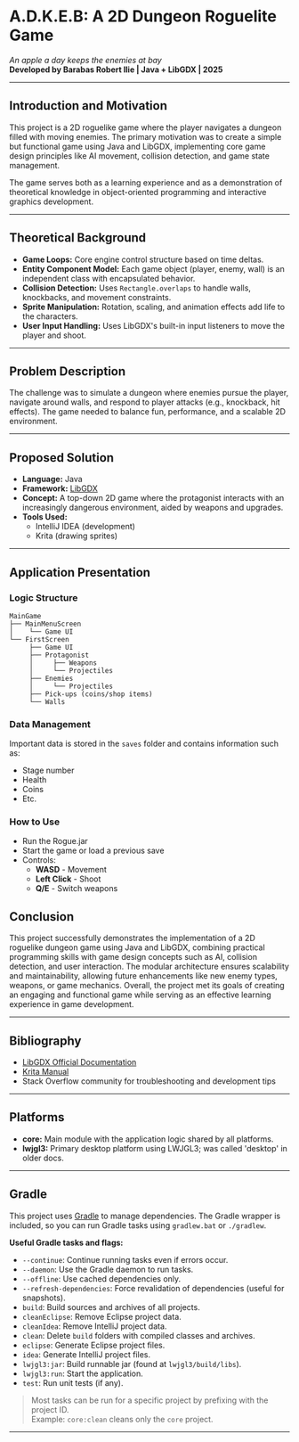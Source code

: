 
# A.D.K.E.B: A 2D Dungeon Roguelite Game  
*An apple a day keeps the enemies at bay*  
**Developed by Barabas Robert Ilie | Java + LibGDX | 2025**

---

## Introduction and Motivation

This project is a 2D roguelike game where the player navigates a dungeon filled with moving enemies. The primary motivation was to create a simple but functional game using Java and LibGDX, implementing core game design principles like AI movement, collision detection, and game state management.

The game serves both as a learning experience and as a demonstration of theoretical knowledge in object-oriented programming and interactive graphics development.

---

## Theoretical Background

- **Game Loops:** Core engine control structure based on time deltas.  
- **Entity Component Model:** Each game object (player, enemy, wall) is an independent class with encapsulated behavior.  
- **Collision Detection:** Uses `Rectangle.overlaps` to handle walls, knockbacks, and movement constraints.  
- **Sprite Manipulation:** Rotation, scaling, and animation effects add life to the characters.  
- **User Input Handling:** Uses LibGDX's built-in input listeners to move the player and shoot.

---

## Problem Description

The challenge was to simulate a dungeon where enemies pursue the player, navigate around walls, and respond to player attacks (e.g., knockback, hit effects). The game needed to balance fun, performance, and a scalable 2D environment.

---

## Proposed Solution

- **Language:** Java  
- **Framework:** [LibGDX](https://libgdx.com/)  
- **Concept:** A top-down 2D game where the protagonist interacts with an increasingly dangerous environment, aided by weapons and upgrades.  
- **Tools Used:**  
  - IntelliJ IDEA (development)  
  - Krita (drawing sprites)

---

## Application Presentation

### Logic Structure

```
MainGame
├── MainMenuScreen
│    └── Game UI
└── FirstScreen
     ├── Game UI
     ├── Protagonist
     │     ├── Weapons
     │     └── Projectiles
     ├── Enemies
     │     └── Projectiles
     ├── Pick-ups (coins/shop items)
     └── Walls
```

### Data Management

Important data is stored in the `saves` folder and contains information such as:  
- Stage number  
- Health  
- Coins  
- Etc.

### How to Use

- Run the Rogue.jar
- Start the game or load a previous save
- Controls:
  - **WASD** - Movement
  - **Left Click** - Shoot
  - **Q/E** - Switch weapons



## Conclusion

This project successfully demonstrates the implementation of a 2D roguelike dungeon game using Java and LibGDX, combining practical programming skills with game design concepts such as AI, collision detection, and user interaction. The modular architecture ensures scalability and maintainability, allowing future enhancements like new enemy types, weapons, or game mechanics. Overall, the project met its goals of creating an engaging and functional game while serving as an effective learning experience in game development.

---

## Bibliography

- [LibGDX Official Documentation](https://libgdx.com/wiki/)  
- [Krita Manual](https://docs.krita.org/en/)  
- Stack Overflow community for troubleshooting and development tips  


---

## Platforms

- **core:** Main module with the application logic shared by all platforms.  
- **lwjgl3:** Primary desktop platform using LWJGL3; was called 'desktop' in older docs.

---

## Gradle

This project uses [Gradle](https://gradle.org/) to manage dependencies. The Gradle wrapper is included, so you can run Gradle tasks using `gradlew.bat` or `./gradlew`.

**Useful Gradle tasks and flags:**

- `--continue`: Continue running tasks even if errors occur.  
- `--daemon`: Use the Gradle daemon to run tasks.  
- `--offline`: Use cached dependencies only.  
- `--refresh-dependencies`: Force revalidation of dependencies (useful for snapshots).  
- `build`: Build sources and archives of all projects.  
- `cleanEclipse`: Remove Eclipse project data.  
- `cleanIdea`: Remove IntelliJ project data.  
- `clean`: Delete `build` folders with compiled classes and archives.  
- `eclipse`: Generate Eclipse project files.  
- `idea`: Generate IntelliJ project files.  
- `lwjgl3:jar`: Build runnable jar (found at `lwjgl3/build/libs`).  
- `lwjgl3:run`: Start the application.  
- `test`: Run unit tests (if any).

> Most tasks can be run for a specific project by prefixing with the project ID.  
> Example: `core:clean` cleans only the `core` project.

---
